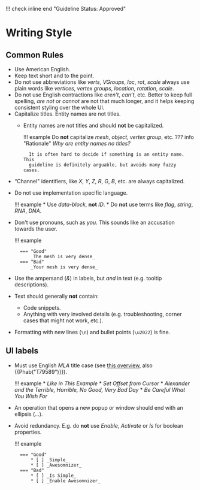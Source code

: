 !!! check inline end "Guideline Status: Approved"

# Writing Style

## Common Rules

* Use American English.
* Keep text short and to the point.
* Do not use abbreviations like _verts_, _VGroups_, _loc_, _rot_, _scale_
  always use plain words like _vertices_, _vertex groups_, _location_,
  _rotation_, _scale_.
* Do not use English contractions like _aren’t_, _can’t_, etc. Better to keep
  full spelling, _are not_ or _cannot_ are not that much longer, and it helps
  keeping consistent styling over the whole UI.
* Capitalize titles. Entity names are not titles.
    * Entity names are not titles and should __not__ be capitalized.

        !!! example
            Do __not__ capitalize _mesh_, _object_, _vertex group_, etc.
        ??? info "Rationale"
            _Why are entity names no titles?_

            It is often hard to decide if something is an entity name. This
            guideline is definitely arguable, but avoids many fuzzy cases.
<!--
* Entities (like data-blocks) should be title cased, even in tooltips.
  However, this is a fuzzy rule; it's not always clear if something is an
  entity, so it's better not to use such emphasis if you are unsure.
* Terms like Object, Point Cloud, Workspace
 -->
* “Channel" identifiers, like _X_, _Y_, _Z_, _R_, _G_, _B_, etc. are always
  capitalized.
* Do not use implementation specific language.

    !!! example
        * Use _data-block_, __not__ _ID_.
        * Do __not__ use terms like _flag_, _string_, _RNA_, _DNA_.

* Don't use pronouns, such as _you_. This sounds like an accusation towards the
  user.

    !!! example

        === "Good"
            _The mesh is very dense_
        === "Bad"
            _Your mesh is very dense_

* Use the ampersand (_&_) in labels, but _and_ in text (e.g. tooltip
  descriptions).
* Text should generally __not__ contain:
   * Code snippets.
   * Anything with very involved details (e.g. troubleshooting, corner cases
     that might not work, etc.).
* Formatting with new lines (`\n`) and bullet points (`\u2022`) is fine.


## UI labels
* Must use English _MLA_ title case (see [this
  overview](https://titlecaseconverter.com/rules/#MLA), also
  {{Phab("T79589")}}).

    !!! example
        * _Like in This Example_
        * _Set Offset from Cursor_
        * _Alexander and the Terrible, Horrible, No Good, Very Bad Day_
        * _Be Careful What You Wish For_

* An operation that opens a new popup or window should end with an ellipsis
  (_..._).
* Avoid redundancy. E.g. do __not__ use _Enable_, _Activate_ or _Is_ for boolean
  properties.

    !!! example

        === "Good"
            * [ ] _Simple_
            * [ ] _Awesomnizer_
        === "Bad"
            * [ ] _Is Simple_
            * [ ] _Enable Awesomnizer_

